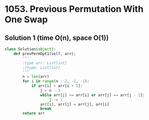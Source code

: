 # 1053. Previous Permutation With One Swap

## Solution 1 (time O(n), space O(1))

```python
class Solution(object):
    def prevPermOpt1(self, arr):
        """
        :type arr: List[int]
        :rtype: List[int]
        """
        n = len(arr)
        for i in range(n - 2, -1, -1):
            if arr[i] > arr[i + 1]:
                j = n - 1
                while arr[j] >= arr[i] or arr[j] == arr[j - 1]:
                    j -= 1
                arr[i], arr[j] = arr[j], arr[i]
                break
        return arr
```
